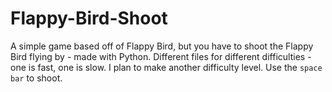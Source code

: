 # Flappy-Bird-Shoot
A simple game based off of Flappy Bird, but you have to shoot the Flappy Bird flying by - made with Python. Different files for different difficulties - one is fast, 
one is slow. I plan to make another difficulty level. Use the `space bar` to shoot.
